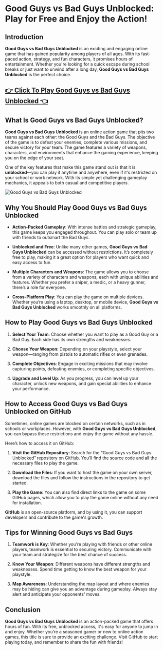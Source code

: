 # Good Guys vs Bad Guys Unblocked: Play for Free and Enjoy the Action!

## Introduction

**Good Guys vs Bad Guys Unblocked** is an exciting and engaging online game that has gained popularity among players of all ages. With its fast-paced action, strategy, and fun characters, it promises hours of entertainment. Whether you're looking for a quick escape during school breaks or just want to unwind after a long day, **Good Guys vs Bad Guys Unblocked** is the perfect choice.

## <a href="https://classroom-6x-unblocked.github.io/">👉 Click To Play Good Guys vs Bad Guys Unblocked 👈</a>

## What Is Good Guys vs Bad Guys Unblocked?

**Good Guys vs Bad Guys Unblocked** is an online action game that pits two teams against each other: the Good Guys and the Bad Guys. The objective of the game is to defeat your enemies, complete various missions, and secure victory for your team. The game features a variety of weapons, characters, and environments that enhance the gaming experience, keeping you on the edge of your seat.

One of the key features that make this game stand out is that it is **unblocked**—you can play it anytime and anywhere, even if it's restricted on your school or work network. With its simple yet challenging gameplay mechanics, it appeals to both casual and competitive players.

![Good Guys vs Bad Guys Unblocked](https://github.com/user-attachments/assets/1271a8b0-0bcb-4438-bae2-d7348af55db3)

## Why You Should Play Good Guys vs Bad Guys Unblocked

- **Action-Packed Gameplay**: With intense battles and strategic gameplay, this game keeps you engaged throughout. You can play solo or team up with friends to outsmart the Bad Guys.
  
- **Unblocked and Free**: Unlike many other games, **Good Guys vs Bad Guys Unblocked** can be accessed without restrictions. It’s completely free to play, making it a great option for players who want quick and easy access to fun.
  
- **Multiple Characters and Weapons**: The game allows you to choose from a variety of characters and weapons, each with unique abilities and features. Whether you prefer a sniper, a medic, or a heavy gunner, there’s a role for everyone.

- **Cross-Platform Play**: You can play the game on multiple devices. Whether you’re using a laptop, desktop, or mobile device, **Good Guys vs Bad Guys Unblocked** works smoothly on all platforms.

## How to Play Good Guys vs Bad Guys Unblocked

1. **Select Your Team**: Choose whether you want to play as a Good Guy or a Bad Guy. Each side has its own strengths and weaknesses.
  
2. **Choose Your Weapon**: Depending on your playstyle, select your weapon—ranging from pistols to automatic rifles or even grenades.
  
3. **Complete Objectives**: Engage in exciting missions that may involve capturing points, defeating enemies, or completing specific objectives.
  
4. **Upgrade and Level Up**: As you progress, you can level up your character, unlock new weapons, and gain special abilities to enhance your performance.

## How to Access Good Guys vs Bad Guys Unblocked on GitHub

Sometimes, online games are blocked on certain networks, such as in schools or workplaces. However, with **Good Guys vs Bad Guys Unblocked**, you can bypass these restrictions and enjoy the game without any hassle.

Here’s how to access it on GitHub:

1. **Visit the GitHub Repository**: Search for the “Good Guys vs Bad Guys Unblocked” repository on GitHub. You'll find the source code and all the necessary files to play the game.
  
2. **Download the Files**: If you want to host the game on your own server, download the files and follow the instructions in the repository to get started.
  
3. **Play the Game**: You can also find direct links to the game on some GitHub pages, which allow you to play the game online without any need for installation.

**GitHub** is an open-source platform, and by using it, you can support developers and contribute to the game's growth.

## Tips for Winning Good Guys vs Bad Guys

1. **Teamwork is Key**: Whether you're playing with friends or other online players, teamwork is essential to securing victory. Communicate with your team and strategize for the best chance of success.

2. **Know Your Weapon**: Different weapons have different strengths and weaknesses. Spend time getting to know the best weapon for your playstyle.

3. **Map Awareness**: Understanding the map layout and where enemies may be hiding can give you an advantage during gameplay. Always stay alert and anticipate your opponents' moves.

## Conclusion

**Good Guys vs Bad Guys Unblocked** is an action-packed game that offers hours of fun. With its free, unblocked access, it's easy for anyone to jump in and enjoy. Whether you're a seasoned gamer or new to online action games, this title is sure to provide an exciting challenge. Visit GitHub to start playing today, and remember to share the fun with friends!
